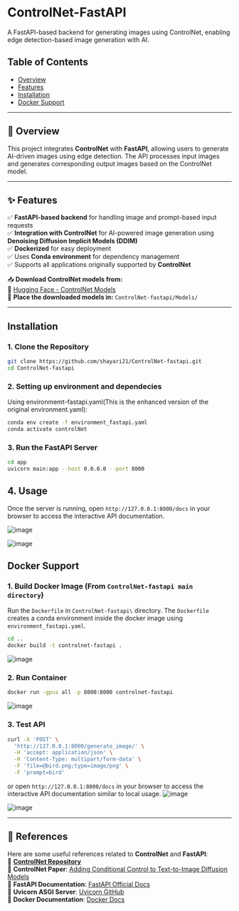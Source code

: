 # ControlNet-FastAPI  

A FastAPI-based backend for generating images using ControlNet, enabling edge detection-based image generation with AI.  

## Table of Contents  
- [Overview](#overview)  
- [Features](#features)  
- [Installation](#installation)  
- [Docker Support](#docker-support)  

---

## 📝 Overview  

This project integrates **ControlNet** with **FastAPI**, allowing users to generate AI-driven images using edge detection. The API processes input images and generates corresponding output images based on the ControlNet model.  

---

## ✨ Features  

✅ **FastAPI-based backend** for handling image and prompt-based input requests  
✅ **Integration with ControlNet** for AI-powered image generation using **Denoising Diffusion Implicit Models (DDIM)**  
✅ **Dockerized** for easy deployment  
✅ Uses **Conda environment** for dependency management  
✅ Supports all applications originally supported by **ControlNet**  

📥 **Download ControlNet models from:**  
🔗 [Hugging Face - ControlNet Models](https://huggingface.co/lllyasviel/ControlNet/tree/main/models)  
📁 **Place the downloaded models in:** `ControlNet-fastapi/Models/`  

---

## Installation  

### 1. Clone the Repository  

```bash
git clone https://github.com/shayari21/ControlNet-fastapi.git
cd ControlNet-fastapi
```
### 2. Setting up environment and dependecies 

Using environmemt-fastapi.yaml(This is the enhanced version of the original environment.yaml):
```bash
conda env create -f environment_fastapi.yaml
conda activate controlNet

```

### 3. Run the FastAPI Server
```bash
cd app
uvicorn main:app --host 0.0.0.0 --port 8000
```
## 4. Usage
Once the server is running, open `http://127.0.0.1:8000/docs` 
in your browser to access the interactive API documentation.

![image](https://github.com/user-attachments/assets/fb7382d3-a3fe-4bb4-b2f4-9d523840daec)

![image](https://github.com/user-attachments/assets/d4fd80cc-3d9a-4473-8e50-9c19482d200f)

## Docker Support
### 1. Build Docker Image (From `ControlNet-fastapi main directory`)
Run the `Dockerfile` in `ControlNet-fastapi\` directory. The `Dockerfile` creates a conda environment inside the docker image using `environment_fastapi.yaml`.

```bash
cd ..
docker build -t controlnet-fastapi .
```
![image](https://github.com/user-attachments/assets/d6833adb-d839-49c5-9322-c4a062308efa)

### 2. Run Container

```bash
docker run -gpus all -p 8000:8000 controlnet-fastapi
```
![image](https://github.com/user-attachments/assets/b6051afe-e4be-434c-a89c-13054d9031d2)

### 3. Test API 
```bash
curl -X 'POST' \
  'http://127.0.0.1:8000/generate_image/' \
  -H 'accept: application/json' \
  -H 'Content-Type: multipart/form-data' \
  -F 'file=@bird.png;type=image/png' \
  -F 'prompt=bird'
```
or open `http://127.0.0.1:8000/docs` in your browser to access the interactive API documentation similar to local usage.
![image](https://github.com/user-attachments/assets/211aa8b9-2ff5-4f53-ba0f-5ed960b5470e)

![image](https://github.com/user-attachments/assets/da802e45-2249-4e4f-b2b0-90c585e3e3f6)

---

## 📖 References  

Here are some useful references related to **ControlNet** and **FastAPI**:  
🔗 **[ControlNet Repository](https://github.com/lllyasviel/ControlNet)**  
🔗 **ControlNet Paper**: [Adding Conditional Control to Text-to-Image Diffusion Models](https://arxiv.org/abs/2302.05543)  
🔗 **FastAPI Documentation**: [FastAPI Official Docs](https://fastapi.tiangolo.com/)  
🔗 **Uvicorn ASGI Server**: [Uvicorn GitHub](https://github.com/encode/uvicorn)  
🔗 **Docker Documentation**: [Docker Docs](https://docs.docker.com/)  


